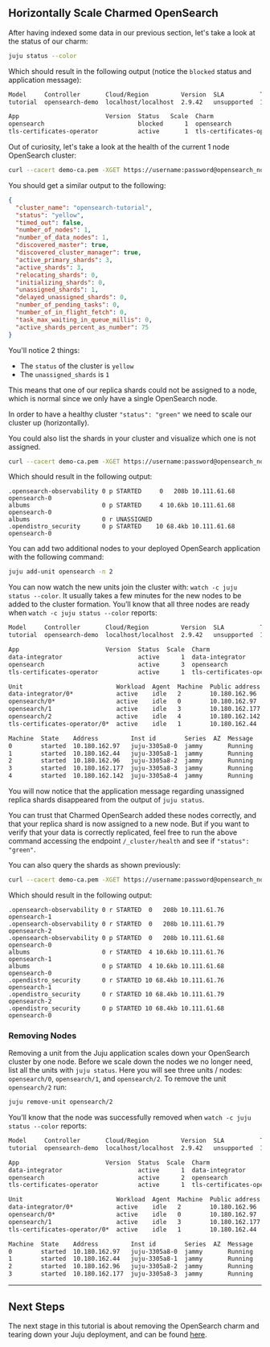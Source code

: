 ## Horizontally Scale Charmed OpenSearch

After having indexed some data in our previous section, let's take a look at the status of our charm:

```bash
juju status --color
```

Which should result in the following output (notice the `blocked` status and application message):

```bash
Model     Controller       Cloud/Region         Version  SLA          Timestamp
tutorial  opensearch-demo  localhost/localhost  2.9.42   unsupported  14:52:07Z

App                        Version  Status   Scale  Charm                      Channel  Rev  Exposed  Message
opensearch                          blocked      1  opensearch                 edge      21  no       1 or more 'replica' shards are not assigned, please scale your application up.
tls-certificates-operator           active       1  tls-certificates-operator  stable    22  no
```

Out of curiosity, let's take a look at the health of the current 1 node OpenSearch cluster:

```bash
curl --cacert demo-ca.pem -XGET https://username:password@opensearch_node_ip:9200/_cluster/health
```
You should get a similar output to the following:

```json
{
  "cluster_name": "opensearch-tutorial",
  "status": "yellow",
  "timed_out": false,
  "number_of_nodes": 1,
  "number_of_data_nodes": 1,
  "discovered_master": true,
  "discovered_cluster_manager": true,
  "active_primary_shards": 3,
  "active_shards": 3,
  "relocating_shards": 0,
  "initializing_shards": 0,
  "unassigned_shards": 1,
  "delayed_unassigned_shards": 0,
  "number_of_pending_tasks": 0,
  "number_of_in_flight_fetch": 0,
  "task_max_waiting_in_queue_millis": 0,
  "active_shards_percent_as_number": 75
}
```

You'll notice 2 things:
- The `status` of the cluster is `yellow`
- The `unassigned_shards` is `1`

This means that one of our replica shards could not be assigned to a node, which is normal since we only have a single OpenSearch node.

In order to have a healthy cluster `"status": "green"` we need to scale our cluster up (horizontally).

You could also list the shards in your cluster and visualize which one is not assigned.

```bash
curl --cacert demo-ca.pem -XGET https://username:password@opensearch_node_ip:9200/_cat/shards
```

Which should result in the following output:

```
.opensearch-observability 0 p STARTED     0   208b 10.111.61.68 opensearch-0
albums                    0 p STARTED     4 10.6kb 10.111.61.68 opensearch-0
albums                    0 r UNASSIGNED
.opendistro_security      0 p STARTED    10 68.4kb 10.111.61.68 opensearch-0
```

You can add two additional nodes to your deployed OpenSearch application with the following command:

```bash
juju add-unit opensearch -n 2
```

You can now watch the new units join the cluster with: `watch -c juju status --color`. It usually takes a few minutes for the new nodes to be added to the cluster formation. You’ll know that all three nodes are ready when `watch -c juju status --color` reports:

```bash
Model     Controller       Cloud/Region         Version  SLA          Timestamp
tutorial  opensearch-demo  localhost/localhost  2.9.42   unsupported  15:46:15Z

App                        Version  Status  Scale  Charm                      Channel  Rev  Exposed  Message
data-integrator                     active      1  data-integrator            edge      11  no
opensearch                          active      3  opensearch                 edge      22  no
tls-certificates-operator           active      1  tls-certificates-operator  stable    22  no

Unit                          Workload  Agent  Machine  Public address  Ports  Message
data-integrator/0*            active    idle   2        10.180.162.96
opensearch/0*                 active    idle   0        10.180.162.97
opensearch/1                  active    idle   3        10.180.162.177
opensearch/2                  active    idle   4        10.180.162.142
tls-certificates-operator/0*  active    idle   1        10.180.162.44

Machine  State    Address         Inst id        Series  AZ  Message
0        started  10.180.162.97   juju-3305a8-0  jammy       Running
1        started  10.180.162.44   juju-3305a8-1  jammy       Running
2        started  10.180.162.96   juju-3305a8-2  jammy       Running
3        started  10.180.162.177  juju-3305a8-3  jammy       Running
4        started  10.180.162.142  juju-3305a8-4  jammy       Running
```

You will now notice that the application message regarding unassigned replica shards disappeared from the output of `juju status`.

You can trust that Charmed OpenSearch added these nodes correctly, and that your replica shard is now assigned to a new node. But if you want to verify that your data is correctly replicated, feel free to run the above command accessing the endpoint `/_cluster/health` and see if `"status": "green"`.

You can also query the shards as shown previously:

```bash
curl --cacert demo-ca.pem -XGET https://username:password@opensearch_node_ip:9200/_cat/shards
```

Which should result in the following output:

```
.opensearch-observability 0 r STARTED  0   208b 10.111.61.76 opensearch-1
.opensearch-observability 0 r STARTED  0   208b 10.111.61.79 opensearch-2
.opensearch-observability 0 p STARTED  0   208b 10.111.61.68 opensearch-0
albums                    0 r STARTED  4 10.6kb 10.111.61.76 opensearch-1
albums                    0 p STARTED  4 10.6kb 10.111.61.68 opensearch-0
.opendistro_security      0 r STARTED 10 68.4kb 10.111.61.76 opensearch-1
.opendistro_security      0 r STARTED 10 68.4kb 10.111.61.79 opensearch-2
.opendistro_security      0 p STARTED 10 68.4kb 10.111.61.68 opensearch-0
```

### Removing Nodes

Removing a unit from the Juju application scales down your OpenSearch cluster by one node. Before we scale down the nodes we no longer need, list all the units with `juju status`. Here you will see three units / nodes: `opensearch/0`, `opensearch/1`, and `opensearch/2`. To remove the unit `opensearch/2` run:

```bash
juju remove-unit opensearch/2
```

You’ll know that the node was successfully removed when `watch -c juju status --color` reports:

```bash
Model     Controller       Cloud/Region         Version  SLA          Timestamp
tutorial  opensearch-demo  localhost/localhost  2.9.42   unsupported  15:51:30Z

App                        Version  Status  Scale  Charm                      Channel  Rev  Exposed  Message
data-integrator                     active      1  data-integrator            edge      11  no
opensearch                          active      2  opensearch                 edge      22  no
tls-certificates-operator           active      1  tls-certificates-operator  stable    22  no

Unit                          Workload  Agent  Machine  Public address  Ports  Message
data-integrator/0*            active    idle   2        10.180.162.96
opensearch/0*                 active    idle   0        10.180.162.97
opensearch/1                  active    idle   3        10.180.162.177
tls-certificates-operator/0*  active    idle   1        10.180.162.44

Machine  State    Address         Inst id        Series  AZ  Message
0        started  10.180.162.97   juju-3305a8-0  jammy       Running
1        started  10.180.162.44   juju-3305a8-1  jammy       Running
2        started  10.180.162.96   juju-3305a8-2  jammy       Running
3        started  10.180.162.177  juju-3305a8-3  jammy       Running
```

---

## Next Steps

The next stage in this tutorial is about removing the OpenSearch charm and tearing down your Juju deployment, and can be found [here](./7-teardown.md).
